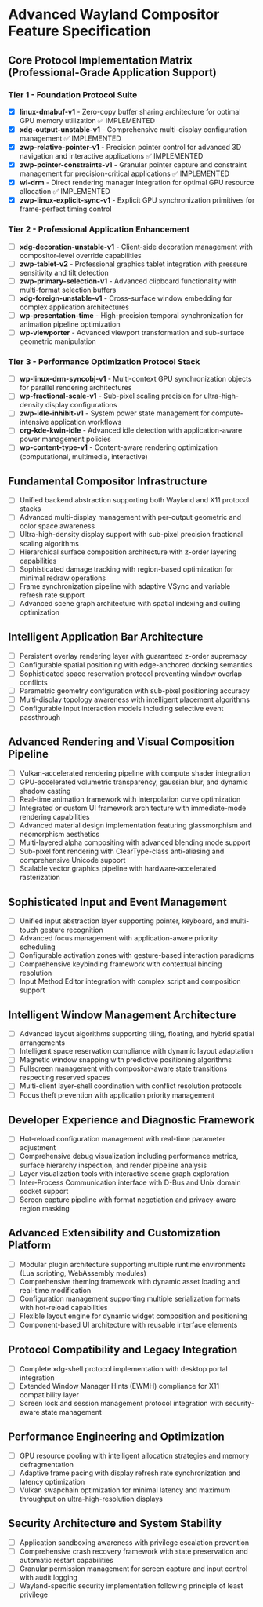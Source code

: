 # Advanced Wayland Compositor Feature Specification

## Core Protocol Implementation Matrix (Professional-Grade Application Support)

### Tier 1 - Foundation Protocol Suite

- [x] **linux-dmabuf-v1** - Zero-copy buffer sharing architecture for optimal GPU memory utilization ✅ IMPLEMENTED
- [x] **xdg-output-unstable-v1** - Comprehensive multi-display configuration management ✅ IMPLEMENTED
- [x] **zwp-relative-pointer-v1** - Precision pointer control for advanced 3D navigation and interactive applications ✅ IMPLEMENTED
- [x] **zwp-pointer-constraints-v1** - Granular pointer capture and constraint management for precision-critical applications ✅ IMPLEMENTED
- [x] **wl-drm** - Direct rendering manager integration for optimal GPU resource allocation ✅ IMPLEMENTED
- [x] **zwp-linux-explicit-sync-v1** - Explicit GPU synchronization primitives for frame-perfect timing control

### Tier 2 - Professional Application Enhancement

- [ ] **xdg-decoration-unstable-v1** - Client-side decoration management with compositor-level override capabilities
- [ ] **zwp-tablet-v2** - Professional graphics tablet integration with pressure sensitivity and tilt detection
- [ ] **zwp-primary-selection-v1** - Advanced clipboard functionality with multi-format selection buffers
- [ ] **xdg-foreign-unstable-v1** - Cross-surface window embedding for complex application architectures
- [ ] **wp-presentation-time** - High-precision temporal synchronization for animation pipeline optimization
- [ ] **wp-viewporter** - Advanced viewport transformation and sub-surface geometric manipulation

### Tier 3 - Performance Optimization Protocol Stack

- [ ] **wp-linux-drm-syncobj-v1** - Multi-context GPU synchronization objects for parallel rendering architectures
- [ ] **wp-fractional-scale-v1** - Sub-pixel scaling precision for ultra-high-density display configurations
- [ ] **zwp-idle-inhibit-v1** - System power state management for compute-intensive application workflows
- [ ] **org-kde-kwin-idle** - Advanced idle detection with application-aware power management policies
- [ ] **wp-content-type-v1** - Content-aware rendering optimization (computational, multimedia, interactive)

## Fundamental Compositor Infrastructure

- [ ] Unified backend abstraction supporting both Wayland and X11 protocol stacks
- [ ] Advanced multi-display management with per-output geometric and color space awareness
- [ ] Ultra-high-density display support with sub-pixel precision fractional scaling algorithms
- [ ] Hierarchical surface composition architecture with z-order layering capabilities
- [ ] Sophisticated damage tracking with region-based optimization for minimal redraw operations
- [ ] Frame synchronization pipeline with adaptive VSync and variable refresh rate support
- [ ] Advanced scene graph architecture with spatial indexing and culling optimization

## Intelligent Application Bar Architecture

- [ ] Persistent overlay rendering layer with guaranteed z-order supremacy
- [ ] Configurable spatial positioning with edge-anchored docking semantics
- [ ] Sophisticated space reservation protocol preventing window overlap conflicts
- [ ] Parametric geometry configuration with sub-pixel positioning accuracy
- [ ] Multi-display topology awareness with intelligent placement algorithms
- [ ] Configurable input interaction models including selective event passthrough

## Advanced Rendering and Visual Composition Pipeline

- [ ] Vulkan-accelerated rendering pipeline with compute shader integration
- [ ] GPU-accelerated volumetric transparency, gaussian blur, and dynamic shadow casting
- [ ] Real-time animation framework with interpolation curve optimization
- [ ] Integrated or custom UI framework architecture with immediate-mode rendering capabilities
- [ ] Advanced material design implementation featuring glassmorphism and neomorphism aesthetics
- [ ] Multi-layered alpha compositing with advanced blending mode support
- [ ] Sub-pixel font rendering with ClearType-class anti-aliasing and comprehensive Unicode support
- [ ] Scalable vector graphics pipeline with hardware-accelerated rasterization

## Sophisticated Input and Event Management

- [ ] Unified input abstraction layer supporting pointer, keyboard, and multi-touch gesture recognition
- [ ] Advanced focus management with application-aware priority scheduling
- [ ] Configurable activation zones with gesture-based interaction paradigms
- [ ] Comprehensive keybinding framework with contextual binding resolution
- [ ] Input Method Editor integration with complex script and composition support

## Intelligent Window Management Architecture

- [ ] Advanced layout algorithms supporting tiling, floating, and hybrid spatial arrangements
- [ ] Intelligent space reservation compliance with dynamic layout adaptation
- [ ] Magnetic window snapping with predictive positioning algorithms
- [ ] Fullscreen management with compositor-aware state transitions respecting reserved spaces
- [ ] Multi-client layer-shell coordination with conflict resolution protocols
- [ ] Focus theft prevention with application priority management

## Developer Experience and Diagnostic Framework

- [ ] Hot-reload configuration management with real-time parameter adjustment
- [ ] Comprehensive debug visualization including performance metrics, surface hierarchy inspection, and render pipeline analysis
- [ ] Layer visualization tools with interactive scene graph exploration
- [ ] Inter-Process Communication interface with D-Bus and Unix domain socket support
- [ ] Screen capture pipeline with format negotiation and privacy-aware region masking

## Advanced Extensibility and Customization Platform

- [ ] Modular plugin architecture supporting multiple runtime environments (Lua scripting, WebAssembly modules)
- [ ] Comprehensive theming framework with dynamic asset loading and real-time modification
- [ ] Configuration management supporting multiple serialization formats with hot-reload capabilities
- [ ] Flexible layout engine for dynamic widget composition and positioning
- [ ] Component-based UI architecture with reusable interface elements

## Protocol Compatibility and Legacy Integration

- [ ] Complete xdg-shell protocol implementation with desktop portal integration
- [ ] Extended Window Manager Hints (EWMH) compliance for X11 compatibility layer
- [ ] Screen lock and session management protocol integration with security-aware state management

## Performance Engineering and Optimization

- [ ] GPU resource pooling with intelligent allocation strategies and memory defragmentation
- [ ] Adaptive frame pacing with display refresh rate synchronization and latency optimization
- [ ] Vulkan swapchain optimization for minimal latency and maximum throughput on ultra-high-resolution displays

## Security Architecture and System Stability

- [ ] Application sandboxing awareness with privilege escalation prevention
- [ ] Comprehensive crash recovery framework with state preservation and automatic restart capabilities
- [ ] Granular permission management for screen capture and input control with audit logging
- [ ] Wayland-specific security implementation following principle of least privilege
